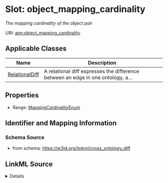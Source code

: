 # Slot: object_mapping_cardinality
_The mapping cardinality of the object pair_


URI: [ann:object_mapping_cardinality](https://w3id.org/linkml/text_annotator/object_mapping_cardinality)



<!-- no inheritance hierarchy -->




## Applicable Classes

| Name | Description |
| --- | --- |
[RelationalDiff](RelationalDiff.md) | A relational diff expresses the difference between an edge in one ontology, a...






## Properties

* Range: [MappingCardinalityEnum](MappingCardinalityEnum.md)







## Identifier and Mapping Information







### Schema Source


* from schema: https://w3id.org/linkml/cross_ontology_diff




## LinkML Source

<details>
```yaml
name: object_mapping_cardinality
description: The mapping cardinality of the object pair
from_schema: https://w3id.org/linkml/cross_ontology_diff
rank: 1000
alias: object_mapping_cardinality
owner: RelationalDiff
domain_of:
- RelationalDiff
range: MappingCardinalityEnum

```
</details>